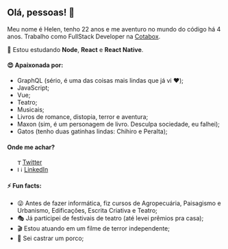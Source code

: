 ## Olá, pessoas! 👋

Meu nome é Helen, tenho 22 anos e me aventuro no mundo do código há 4 anos.
Trabalho como FullStack Developer na [Cotabox](https://cotabox.com.br/).

🌱 Estou estudando **Node**, **React** e **React Native**.

#### :heart_eyes: Apaixonada por:
- GraphQL (sério, é uma das coisas mais lindas que já vi :heart:);
- JavaScript;
- Vue;
- Teatro;
- Musicais;
- Livros de romance, distopia, terror e aventura;
- Maxon (sim, é um personagem de livro. Desculpa sociedade, eu falhei);
- Gatos (tenho duas gatinhas lindas: Chihiro e Peralta);

#### Onde me achar?
<ul>
  <li style="display: flex; align-items: center;">
    <img src="https://user-images.githubusercontent.com/3603793/87077942-4b727b00-c1fa-11ea-890c-c1249a500a57.png" width="12" alt="Twitter"> 
    <a href="https://twitter.com/helendiashd" target="_blank" title="Twitter">Twitter</a>
  </li>
  <li>
    <img src="https://user-images.githubusercontent.com/3603793/87078013-6b09a380-c1fa-11ea-9ca0-6789b1cafb1c.png" width="12" alt="Linkedin"> 
    <a href="https://www.linkedin.com/in/helendiashd/" target="_blank" title="LinkedIn">LinkedIn</a>
  </li>
</ul>

#### ⚡ Fun facts:
- :stuck_out_tongue_winking_eye: Antes de fazer informática, fiz cursos de Agropecuária, Paisagismo e Urbanismo, Edificações, Escrita Criativa e Teatro;
- :performing_arts: Já participei de festivais de teatro (até levei prêmios pra casa);
- :clapper: Estou atuando em um filme de terror independente;
- :pig: Sei castrar um porco;


<!--
**HelenDias/HelenDias** is a ✨ _special_ ✨ repository because its `README.md` (this file) appears on your GitHub profile.

Here are some ideas to get you started:

- 🔭 I’m currently working on ...
- 🌱 I’m currently learning ...
- 👯 I’m looking to collaborate on ...
- 🤔 I’m looking for help with ...
- 💬 Ask me about ...
- 📫 How to reach me: ...
- 😄 Pronouns: ...
- ⚡ Fun fact: ...
-->
